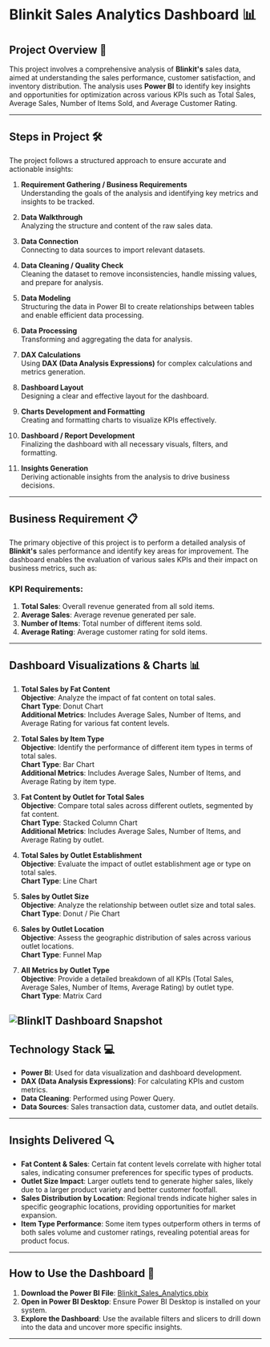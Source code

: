 # **Blinkit Sales Analytics Dashboard** 📊

## **Project Overview** 🚀
This project involves a comprehensive analysis of **Blinkit's** sales data, aimed at understanding the sales performance, customer satisfaction, and inventory distribution. The analysis uses **Power BI** to identify key insights and opportunities for optimization across various KPIs such as Total Sales, Average Sales, Number of Items Sold, and Average Customer Rating.

---

## **Steps in Project** 🛠️
The project follows a structured approach to ensure accurate and actionable insights:

1. **Requirement Gathering / Business Requirements**  
   Understanding the goals of the analysis and identifying key metrics and insights to be tracked.
   
2. **Data Walkthrough**  
   Analyzing the structure and content of the raw sales data.
   
3. **Data Connection**  
   Connecting to data sources to import relevant datasets.
   
4. **Data Cleaning / Quality Check**  
   Cleaning the dataset to remove inconsistencies, handle missing values, and prepare for analysis.
   
5. **Data Modeling**  
   Structuring the data in Power BI to create relationships between tables and enable efficient data processing.
   
6. **Data Processing**  
   Transforming and aggregating the data for analysis.
   
7. **DAX Calculations**  
   Using **DAX (Data Analysis Expressions)** for complex calculations and metrics generation.
   
8. **Dashboard Layout**  
   Designing a clear and effective layout for the dashboard.
   
9. **Charts Development and Formatting**  
   Creating and formatting charts to visualize KPIs effectively.
   
10. **Dashboard / Report Development**  
    Finalizing the dashboard with all necessary visuals, filters, and formatting.
    
11. **Insights Generation**  
    Deriving actionable insights from the analysis to drive business decisions.

---

## **Business Requirement** 📋

The primary objective of this project is to perform a detailed analysis of **Blinkit's** sales performance and identify key areas for improvement. The dashboard enables the evaluation of various sales KPIs and their impact on business metrics, such as:

### **KPI Requirements**:
1. **Total Sales**: Overall revenue generated from all sold items.
2. **Average Sales**: Average revenue generated per sale.
3. **Number of Items**: Total number of different items sold.
4. **Average Rating**: Average customer rating for sold items.

---

## **Dashboard Visualizations & Charts** 📊

1. **Total Sales by Fat Content**  
   **Objective**: Analyze the impact of fat content on total sales.  
   **Chart Type**: Donut Chart  
   **Additional Metrics**: Includes Average Sales, Number of Items, and Average Rating for various fat content levels.

2. **Total Sales by Item Type**  
   **Objective**: Identify the performance of different item types in terms of total sales.  
   **Chart Type**: Bar Chart  
   **Additional Metrics**: Includes Average Sales, Number of Items, and Average Rating by item type.

3. **Fat Content by Outlet for Total Sales**  
   **Objective**: Compare total sales across different outlets, segmented by fat content.  
   **Chart Type**: Stacked Column Chart  
   **Additional Metrics**: Includes Average Sales, Number of Items, and Average Rating by outlet.

4. **Total Sales by Outlet Establishment**  
   **Objective**: Evaluate the impact of outlet establishment age or type on total sales.  
   **Chart Type**: Line Chart

5. **Sales by Outlet Size**  
   **Objective**: Analyze the relationship between outlet size and total sales.  
   **Chart Type**: Donut / Pie Chart

6. **Sales by Outlet Location**  
   **Objective**: Assess the geographic distribution of sales across various outlet locations.  
   **Chart Type**: Funnel Map

7. **All Metrics by Outlet Type**  
   **Objective**: Provide a detailed breakdown of all KPIs (Total Sales, Average Sales, Number of Items, Average Rating) by outlet type.  
   **Chart Type**: Matrix Card
   
![BlinkIT Dashboard Snapshot](https://github.com/user-attachments/assets/e6f79a49-2f3b-4444-8424-2d066e4827d2)
---

## **Technology Stack** 💻

- **Power BI**: Used for data visualization and dashboard development.
- **DAX (Data Analysis Expressions)**: For calculating KPIs and custom metrics.
- **Data Cleaning**: Performed using Power Query.
- **Data Sources**: Sales transaction data, customer data, and outlet details.

---

## **Insights Delivered** 🔍

- **Fat Content & Sales**: Certain fat content levels correlate with higher total sales, indicating consumer preferences for specific types of products.
- **Outlet Size Impact**: Larger outlets tend to generate higher sales, likely due to a larger product variety and better customer footfall.
- **Sales Distribution by Location**: Regional trends indicate higher sales in specific geographic locations, providing opportunities for market expansion.
- **Item Type Performance**: Some item types outperform others in terms of both sales volume and customer ratings, revealing potential areas for product focus.
  
---

## **How to Use the Dashboard** 🚦
1. **Download the Power BI File**: [Blinkit_Sales_Analytics.pbix](link-to-pbix-file)
2. **Open in Power BI Desktop**: Ensure Power BI Desktop is installed on your system.
3. **Explore the Dashboard**: Use the available filters and slicers to drill down into the data and uncover more specific insights.

---
